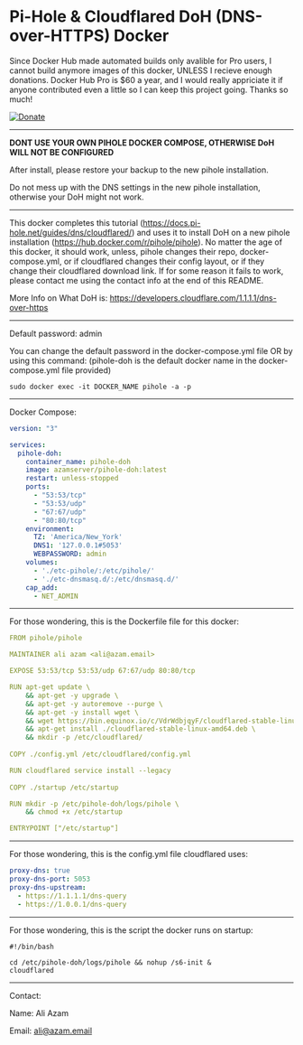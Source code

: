 **Pi-Hole & Cloudflared DoH (DNS-over-HTTPS) Docker**
=============
Since Docker Hub made automated builds only avalible for Pro users, I cannot build anymore images of this docker, UNLESS I recieve enough donations. Docker Hub Pro is $60 a year, and I would really appriciate it if anyone contributed even a little so I can keep this project going. Thanks so much!

[![Donate](https://img.shields.io/badge/Donate-PayPal-green.svg)](https://www.paypal.com/donate?business=P7FNV8MU6ECR6&no_recurring=0&item_name=To+Keep+Projects%2C+Like+Pi-Hole+DOH%2C+Alive&currency_code=USD)
___
**DONT USE YOUR OWN PIHOLE DOCKER COMPOSE, OTHERWISE DoH WILL NOT BE CONFIGURED**

After install, please restore your backup to the new pihole installation.

Do not mess up with the DNS settings in the new pihole installation, otherwise your DoH might not work.
___
This docker completes this tutorial (https://docs.pi-hole.net/guides/dns/cloudflared/) and uses it to install DoH on a new pihole installation (https://hub.docker.com/r/pihole/pihole). No matter the age of this docker, it should work, unless, pihole changes their repo, docker-compose.yml, or if cloudflared changes their config layout, or if they change their cloudflared download link. If for some reason it fails to work, please contact me using the contact info at the end of this README. 

More Info on What DoH is: https://developers.cloudflare.com/1.1.1.1/dns-over-https
___
Default password: admin

You can change the default password in the docker-compose.yml file OR by using this command: (pihole-doh is the default docker name in the docker-compose.yml file provided)
```command
sudo docker exec -it DOCKER_NAME pihole -a -p
```
___
Docker Compose:
```yml
version: "3"

services:
  pihole-doh:
    container_name: pihole-doh
    image: azamserver/pihole-doh:latest
    restart: unless-stopped
    ports:
      - "53:53/tcp"
      - "53:53/udp"
      - "67:67/udp"
      - "80:80/tcp"
    environment:
      TZ: 'America/New_York'
      DNS1: '127.0.0.1#5053'
      WEBPASSWORD: admin
    volumes:
      - './etc-pihole/:/etc/pihole/'
      - './etc-dnsmasq.d/:/etc/dnsmasq.d/'
    cap_add:
      - NET_ADMIN
```
____
For those wondering, this is the Dockerfile file for this docker:
```yml
FROM pihole/pihole

MAINTAINER ali azam <ali@azam.email>

EXPOSE 53:53/tcp 53:53/udp 67:67/udp 80:80/tcp

RUN apt-get update \
    && apt-get -y upgrade \
    && apt-get -y autoremove --purge \
    && apt-get -y install wget \
    && wget https://bin.equinox.io/c/VdrWdbjqyF/cloudflared-stable-linux-amd64.deb \
    && apt-get install ./cloudflared-stable-linux-amd64.deb \
    && mkdir -p /etc/cloudflared/ 
    
COPY ./config.yml /etc/cloudflared/config.yml

RUN cloudflared service install --legacy
    
COPY ./startup /etc/startup

RUN mkdir -p /etc/pihole-doh/logs/pihole \
    && chmod +x /etc/startup

ENTRYPOINT ["/etc/startup"]
```
___
For those wondering, this is the config.yml file cloudflared uses:
```config.yml
proxy-dns: true
proxy-dns-port: 5053
proxy-dns-upstream:
  - https://1.1.1.1/dns-query
  - https://1.0.0.1/dns-query
```
___
For those wondering, this is the script the docker runs on startup:
```startup
#!/bin/bash

cd /etc/pihole-doh/logs/pihole && nohup /s6-init &
cloudflared
```
___

Contact:

Name: Ali Azam

Email: ali@azam.email

